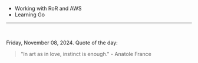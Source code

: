 - Working with RoR and AWS
- Learning Go

---

<br>

<!-- quote_marker -->
Friday, November 08, 2024. Quote of the day:

> "In art as in love, instinct is enough." - Anatole France
